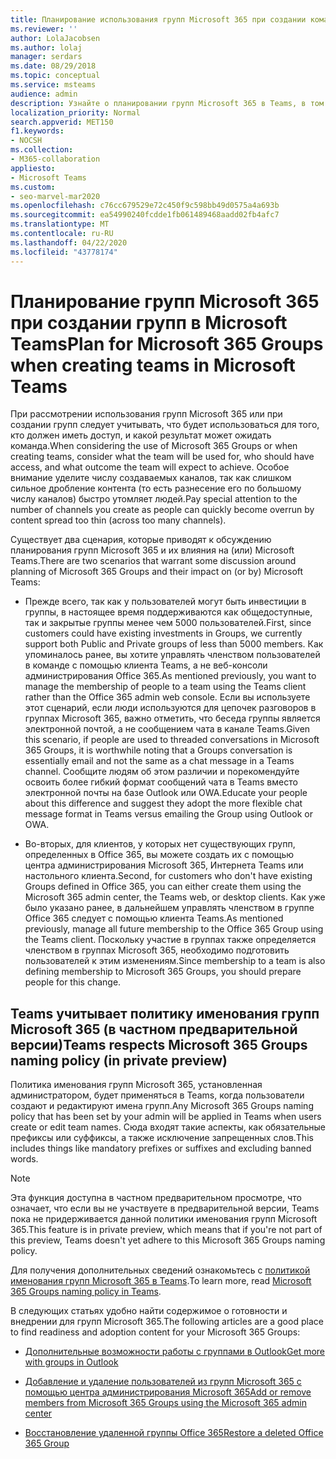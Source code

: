 ```yaml
---
title: Планирование использования групп Microsoft 365 при создании команд
ms.reviewer: ''
author: LolaJacobsen
ms.author: lolaj
manager: serdars
ms.date: 08/29/2018
ms.topic: conceptual
ms.service: msteams
audience: admin
description: Узнайте о планировании групп Microsoft 365 в Teams, в том числе различий между группами & беседы Teams, а также о том, как teams учитывает политику именования групп.
localization_priority: Normal
search.appverid: MET150
f1.keywords:
- NOCSH
ms.collection:
- M365-collaboration
appliesto:
- Microsoft Teams
ms.custom:
- seo-marvel-mar2020
ms.openlocfilehash: c76cc679529e72c450f9c598bb49d0575a4a693b
ms.sourcegitcommit: ea54990240fcdde1fb061489468aadd02fb4afc7
ms.translationtype: MT
ms.contentlocale: ru-RU
ms.lasthandoff: 04/22/2020
ms.locfileid: "43778174"
---
```

<a name="plan-for-microsoft-365-groups-when-creating-teams-in-microsoft-teams"></a><span data-ttu-id="e923d-103">Планирование групп Microsoft 365 при создании групп в Microsoft Teams</span><span class="sxs-lookup"><span data-stu-id="e923d-103">Plan for Microsoft 365 Groups when creating teams in Microsoft Teams</span></span>
==========================================================

<span data-ttu-id="e923d-104">При рассмотрении использования групп Microsoft 365 или при создании групп следует учитывать, что будет использоваться для того, кто должен иметь доступ, и какой результат может ожидать команда.</span><span class="sxs-lookup"><span data-stu-id="e923d-104">When considering the use of Microsoft 365 Groups or when creating teams, consider what the team will be used for, who should have access, and what outcome the team will expect to achieve.</span></span> <span data-ttu-id="e923d-105">Особое внимание уделите числу создаваемых каналов, так как слишком сильное дробление контента (то есть разнесение его по большому числу каналов) быстро утомляет людей.</span><span class="sxs-lookup"><span data-stu-id="e923d-105">Pay special attention to the number of channels you create as people can quickly become overrun by content spread too thin (across too many channels).</span></span>

<span data-ttu-id="e923d-106">Существует два сценария, которые приводят к обсуждению планирования групп Microsoft 365 и их влияния на (или) Microsoft Teams.</span><span class="sxs-lookup"><span data-stu-id="e923d-106">There are two scenarios that warrant some discussion around planning of Microsoft 365 Groups and their impact on (or by) Microsoft Teams:</span></span>

-   <span data-ttu-id="e923d-107">Прежде всего, так как у пользователей могут быть инвестиции в группы, в настоящее время поддерживаются как общедоступные, так и закрытые группы менее чем 5000 пользователей.</span><span class="sxs-lookup"><span data-stu-id="e923d-107">First, since customers could have existing investments in Groups, we currently support both Public and Private groups of less than 5000 members.</span></span> <span data-ttu-id="e923d-108">Как упоминалось ранее, вы хотите управлять членством пользователей в команде с помощью клиента Teams, а не веб-консоли администрирования Office 365.</span><span class="sxs-lookup"><span data-stu-id="e923d-108">As mentioned previously, you want to manage the membership of people to a team using the Teams client rather than the Office 365 admin web console.</span></span> <span data-ttu-id="e923d-109">Если вы используете этот сценарий, если люди используются для цепочек разговоров в группах Microsoft 365, важно отметить, что беседа группы является электронной почтой, а не сообщением чата в канале Teams.</span><span class="sxs-lookup"><span data-stu-id="e923d-109">Given this scenario, if people are used to threaded conversations in Microsoft 365 Groups, it is worthwhile noting that a Groups conversation is essentially email and not the same as a chat message in a Teams channel.</span></span> <span data-ttu-id="e923d-110">Сообщите людям об этом различии и порекомендуйте освоить более гибкий формат сообщений чата в Teams вместо электронной почты на базе Outlook или OWA.</span><span class="sxs-lookup"><span data-stu-id="e923d-110">Educate your people about this difference and suggest they adopt the more flexible chat message format in Teams versus emailing the Group using Outlook or OWA.</span></span>

-   <span data-ttu-id="e923d-111">Во-вторых, для клиентов, у которых нет существующих групп, определенных в Office 365, вы можете создать их с помощью центра администрирования Microsoft 365, Интернета Teams или настольного клиента.</span><span class="sxs-lookup"><span data-stu-id="e923d-111">Second, for customers who don't have existing Groups defined in Office 365, you can either create them using the Microsoft 365 admin center, the Teams web, or desktop clients.</span></span> <span data-ttu-id="e923d-112">Как уже было указано ранее, в дальнейшем управлять членством в группе Office 365 следует с помощью клиента Teams.</span><span class="sxs-lookup"><span data-stu-id="e923d-112">As mentioned previously, manage all future membership to the Office 365 Group using the Teams client.</span></span> <span data-ttu-id="e923d-113">Поскольку участие в группах также определяется членством в группах Microsoft 365, необходимо подготовить пользователей к этим изменениям.</span><span class="sxs-lookup"><span data-stu-id="e923d-113">Since membership to a team is also defining membership to Microsoft 365 Groups, you should prepare people for this change.</span></span>
 


## <a name="teams-respects-microsoft-365-groups-naming-policy-in-private-preview"></a><span data-ttu-id="e923d-114">Teams учитывает политику именования групп Microsoft 365 (в частном предварительной версии)</span><span class="sxs-lookup"><span data-stu-id="e923d-114">Teams respects Microsoft 365 Groups naming policy (in private preview)</span></span>

<span data-ttu-id="e923d-115">Политика именования групп Microsoft 365, установленная администратором, будет применяться в Teams, когда пользователи создают и редактируют имена групп.</span><span class="sxs-lookup"><span data-stu-id="e923d-115">Any Microsoft 365 Groups naming policy that has been set by your admin will be applied in Teams when users create or edit team names.</span></span> <span data-ttu-id="e923d-116">Сюда входят такие аспекты, как обязательные префиксы или суффиксы, а также исключение запрещенных слов.</span><span class="sxs-lookup"><span data-stu-id="e923d-116">This includes things like mandatory prefixes or suffixes and excluding banned words.</span></span>

> [!NOTE]
> <span data-ttu-id="e923d-117">Эта функция доступна в частном предварительном просмотре, что означает, что если вы не участвуете в предварительной версии, Teams пока не придерживается данной политики именования групп Microsoft 365.</span><span class="sxs-lookup"><span data-stu-id="e923d-117">This feature is in private preview, which means that if you're not part of this preview, Teams doesn't yet adhere to this Microsoft 365 Groups naming policy.</span></span>

<span data-ttu-id="e923d-118">Для получения дополнительных сведений ознакомьтесь с [политикой именования групп Microsoft 365 в Teams](https://support.office.com/article/Office-365-Groups-Naming-Policy-6ceca4d3-cad1-4532-9f0f-d469dfbbb552).</span><span class="sxs-lookup"><span data-stu-id="e923d-118">To learn more, read [Microsoft 365 Groups naming policy in Teams](https://support.office.com/article/Office-365-Groups-Naming-Policy-6ceca4d3-cad1-4532-9f0f-d469dfbbb552).</span></span>

<span data-ttu-id="e923d-119">В следующих статьях удобно найти содержимое о готовности и внедрении для групп Microsoft 365.</span><span class="sxs-lookup"><span data-stu-id="e923d-119">The following articles are a good place to find readiness and adoption content for your Microsoft 365 Groups:</span></span>

-   [<span data-ttu-id="e923d-120">Дополнительные возможности работы с группами в Outlook</span><span class="sxs-lookup"><span data-stu-id="e923d-120">Get more with groups in Outlook</span></span>](https://support.office.com/article/Get-more-with-Office-365-Groups-in-Outlook-93132800-5b11-49de-8cc2-605b6075b2b9)

-   [<span data-ttu-id="e923d-121">Добавление и удаление пользователей из групп Microsoft 365 с помощью центра администрирования Microsoft 365</span><span class="sxs-lookup"><span data-stu-id="e923d-121">Add or remove members from Microsoft 365 Groups using the Microsoft 365 admin center</span></span>](https://support.office.com/article/Manage-Group-membership-in-the-Office-365-admin-center-e186d224-a324-4afa-8300-0e4fc0c3000a)

-   [<span data-ttu-id="e923d-122">Восстановление удаленной группы Office 365</span><span class="sxs-lookup"><span data-stu-id="e923d-122">Restore a deleted Office 365 Group</span></span>](https://support.office.com/article/Restore-a-deleted-Office-365-Group-b7c66b59-657a-4e1a-8aa0-8163b1f4eb54)
